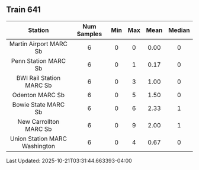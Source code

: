 ## Train 641

| Station | Num Samples | Min | Max | Mean | Median |
| :-----: | :---------: | :-: | :-: | :--: | :----: |
| Martin Airport MARC Sb | 6 | 0 | 0 | 0.00 | 0 |
| Penn Station MARC Sb | 6 | 0 | 1 | 0.17 | 0 |
| BWI Rail Station MARC Sb | 6 | 0 | 3 | 1.00 | 0 |
| Odenton MARC Sb | 6 | 0 | 5 | 1.50 | 0 |
| Bowie State MARC Sb | 6 | 0 | 6 | 2.33 | 1 |
| New Carrollton MARC Sb | 6 | 0 | 9 | 2.00 | 1 |
| Union Station MARC Washington | 6 | 0 | 4 | 0.67 | 0 |


Last Updated: 2025-10-21T03:31:44.663393-04:00